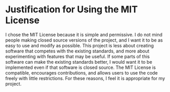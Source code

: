 # Justification for Using the MIT License

I chose the MIT License because it is simple and permissive. I do not mind people making closed source versions of the project, and I want it to be as easy to use and modify as possible. This project is less about creating software that competes with the existing standards, and more about experimenting with features that may be useful. If some parts of this software can make the existing standards better, I would want it to be implemented even if that software is closed source. The MIT License is compatible, encourages contributions, and allows users to use the code freely with little restrictions. For these reasons, I feel it is appropriate for my project.
